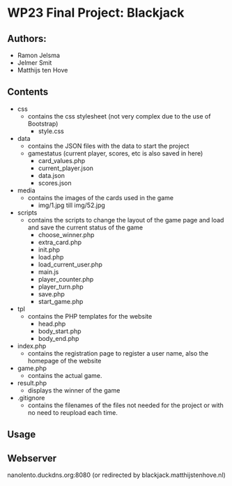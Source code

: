 # WP23 Final Project: Blackjack

## Authors:
* Ramon Jelsma
* Jelmer Smit
* Matthijs ten Hove

## Contents
* css
  * contains the css stylesheet (not very complex due to the use of Bootstrap)
    * style.css
* data
  * contains the JSON files with the data to start the project
  * gamestatus (current player, scores, etc is also saved in here)
    * card_values.php
    * current_player.json
    * data.json
    * scores.json
* media
  * contains the images of the cards used in the game
    * img/1.jpg till img/52.jpg
* scripts
  * contains the scripts to change the layout of the game page and load and save the current status of the game
    * choose_winner.php
    * extra_card.php
    * init.php
    * load.php
    * load_current_user.php
    * main.js
    * player_counter.php
    * player_turn.php
    * save.php
    * start_game.php
* tpl
  * contains the PHP templates for the website
    * head.php
    * body_start.php
    * body_end.php
* index.php
  * contains the registration page to register a user name, also the homepage of the website
* game.php
  * contains the actual game.
* result.php
  * displays the winner of the game
* .gitignore
  * contains the filenames of the files not needed for the project or with no need to reupload each time.

## Usage

## Webserver
nanolento.duckdns.org:8080
(or redirected by blackjack.matthijstenhove.nl)

#
